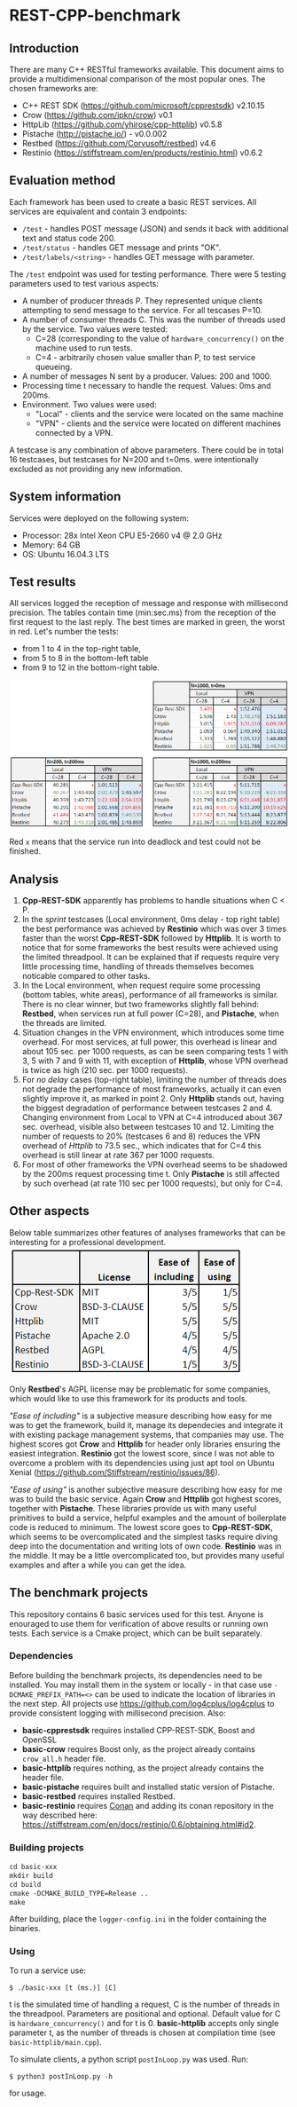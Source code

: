 # REST-CPP-benchmark

## Introduction
There are many C++ RESTful frameworks available. This document aims to provide a multidimensional comparison of the most popular ones. The chosen frameworks are:

* C++ REST SDK (https://github.com/microsoft/cpprestsdk) v2.10.15
* Crow (https://github.com/ipkn/crow) v0.1
* HttpLib (https://github.com/yhirose/cpp-httplib) v0.5.8
* Pistache (http://pistache.io/) - v0.0.002
* Restbed (https://github.com/Corvusoft/restbed) v4.6
* Restinio (https://stiffstream.com/en/products/restinio.html) v0.6.2

## Evaluation method
Each framework has been used to create a basic REST services. All services are equivalent and contain 3 endpoints:

* ```/test``` - handles POST message (JSON) and sends it back with additional text and status code 200.
* ```/test/status``` - handles GET message and prints "OK".
* ```/test/labels/<string>``` - handles GET message with parameter. 

The ```/test``` endpoint was used for testing performance. There were 5 testing parameters used to test various aspects:

* A number of producer threads P. They represented unique clients attempting to send message to the service. For all tescases P=10.
* A number of consumer threads C. This was the number of threads used by the service. Two values were tested:
    * C=28 (corresponding to the value of ```hardware_concurrency()``` on the machine used to run tests.
    * C=4 - arbitrarily chosen value smaller than P, to test service queueing.
* A number of messages N sent by a producer. Values: 200 and 1000.
* Processing time t necessary to handle the request. Values: 0ms and 200ms.
* Environment. Two values were used:
    * "Local" - clients and the service were located on the same machine
    * "VPN" - clients and the service were located on different machines connected by a VPN. 

A testcase is any combination of above parameters. There could be in total 16 testcases, but testcases for N=200 and t=0ms. were intentionally excluded as not providing any new information.

## System information
Services were deployed on the following system:

* Processor: 28x Intel Xeon CPU E5-2660 v4 @ 2.0 GHz
* Memory: 64 GB 
* OS: Ubuntu 16.04.3 LTS

## Test results

All services logged the reception of message and response with millisecond precision. The tables contain time (min:sec.ms) from the reception of the first request to the last reply. The best times are marked in green, the worst in red. Let's number the tests:
* from 1 to 4 in the top-right table,
* from 5 to 8 in the bottom-left table
* from 9 to 12 in the bottom-right table.

![Image](images/rest_all.PNG)

Red ```x``` means that the service run into deadlock and test could not be finished.

## Analysis
1. **Cpp-REST-SDK** apparently has problems to handle situations when C < P.
2. In the *sprint* testcases (Local environment, 0ms delay - top right table) the best performance was achieved by **Restinio** which was over 3 times faster than the worst **Cpp-REST-SDK** followed by **Httplib**. It is worth to notice that for some frameworks the best results were achieved using the limited threadpool. It can be explained that if requests require very little processing time, handling of threads themselves becomes noticable compared to other tasks.
3. In the Local environment, when request require some processing (bottom tables, white areas), performance of all frameworks is similar. There is no clear winner, but two frameworks slightly fall behind: **Restbed**, when services run at full power (C=28), and **Pistache**, when the threads are limited.
4. Situation changes in the VPN environment, which introduces some time overhead. For most services, at full power, this overhead is linear and about 105 sec. per 1000 requests, as can be seen comparing tests 1 with 3, 5 with 7 and 9 with 11, with exception of **Httplib**, whose VPN overhead is twice as high (210 sec. per 1000 requests). 
5. For *no delay* cases (top-right table), limiting the number of threads does not degrade the performance of most frameworks, actually it can even slightly improve it, as marked in point 2. Only **Httplib** stands out, having the biggest degradation of performance between testcases 2 and 4. Changing environment from Local to VPN at C=4 introduced about 367 sec. overhead, visible also between testcases 10 and 12. Limiting the number of requests to 20% (testcases 6 and 8) reduces the VPN overhead of *Httplib* to 73.5 sec., which indicates that for C=4 this overhead is still linear at rate 367 per 1000 requests.
6. For most of other frameworks the VPN overhead seems to be shadowed by the 200ms request processing time t. Only **Pistache** is still affected by such overhead (at rate 110 sec per 1000 requests), but only for C=4.

## Other aspects 

Below table summarizes other features of analyses frameworks that can be interesting for a professional development.
![Image](images/rest_all_other.PNG)

Only **Restbed**'s AGPL license may be problematic for some companies, which would like to use this framework for its products and tools. 

*"Ease of including"* is a subjective measure describing how easy for me was to get the framework, build it, manage its dependecies and integrate it with existing package management systems, that companies may use. The highest scores got **Crow** and **Httplib** for header only libraries ensuring the easiest integration. **Restinio** got the lowest score, since I was not able to overcome a problem with its dependencies using just apt tool on Ubuntu Xenial (https://github.com/Stiffstream/restinio/issues/86).

*"Ease of using"* is another subjective measure describing how easy for me was to build the basic service. Again **Crow** and **Httplib** got highest scores, together with **Pistache**. These libraries provide us with many useful primitives to build a service, helpful examples and the amount of boilerplate code is reduced to minimum. The lowest score goes to **Cpp-REST-SDK**, which seems to be overcomplicated and the simplest tasks require diving deep into the documentation and writing lots of own code. **Restinio** was in the middle. It may be a little overcomplicated too, but provides many useful examples and after a while you can get the idea.

## The benchmark projects

This repository contains 6 basic services used for this test. Anyone is enouraged to use them for verification of above results or running own tests. Each service is a Cmake project, which can be built separately. 

### Dependencies
Before building the benchmark projects, its dependencies need to be installed. You may install them in the system or locally - in that case use ```-DCMAKE_PREFIX_PATH=<>``` can be used to indicate the location of libraries in the next step. All projects use https://github.com/log4cplus/log4cplus to provide consistent logging with millisecond precision. Also:
* **basic-cpprestsdk** requires installed CPP-REST-SDK, Boost and OpenSSL
* **basic-crow** requires Boost only, as the project already contains ```crow_all.h``` header file.
* **basic-httplib** requires nothing, as the project already contains the header file.
* **basic-pistache** requires built and installed static version of Pistache.
* **basic-restbed** requires installed Restbed.
* **basic-restinio** requires [Conan](https://conan.io/) and adding its conan repository in the way described here: https://stiffstream.com/en/docs/restinio/0.6/obtaining.html#id2.

### Building projects
```
cd basic-xxx
mkdir build
cd build
cmake -DCMAKE_BUILD_TYPE=Release ..
make
```
After building, place the ```logger-config.ini``` in the folder containing the binaries.

### Using
To run a service use:
```
$ ./basic-xxx [t (ms.)] [C]
```
t is the simulated time of handling a request, C is the number of threads in the threadpool. Parameters are positional and optional. Default value for C is ```hardware_concurrency()``` and for t is 0. **basic-httplib** accepts only single parameter t, as the number of threads is chosen at compilation time (see ```basic-httplib/main.cpp```).

To simulate clients, a python script ```postInLoop.py``` was used. Run:
```
$ python3 postInLoop.py -h
```
for usage.
